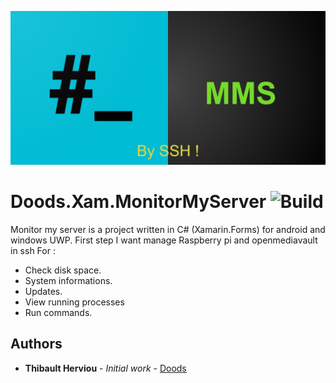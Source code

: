 ![MonitorMyServer](https://github.com/doodz/Doods.Xam.MonitorMyServer/blob/master/src/Android/Resources/drawable/MMS_graphic.png)
# Doods.Xam.MonitorMyServer ![Build](https://build.appcenter.ms/v0.1/apps/df1c8fb8-9914-479d-9942-8c96c5e83317/branches/master/badge)
Monitor my server is a project written in C# (Xamarin.Forms) for android and windows UWP.
First step I want manage Raspberry pi and openmediavault in ssh
For :
  * Check disk space.
  * System informations.
  * Updates.
  * View running processes
  * Run commands.
  ## Authors

* **Thibault Herviou** - *Initial work* - [Doods](https://github.com/doodz)
  
